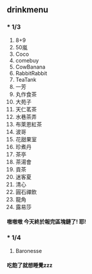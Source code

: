 ## drinkmenu
### * 1/3
01. 8+9
02. 50嵐
03. Coco
04. comebuy
05. CowBanana
06. RabbitRabbit
07. TeaTank
08. 一芳
09. 丸作食茶
10. 大苑子
11. 天仁茗茶
12. 水巷茶弄
13. 布萊恩紅茶
14. 波哥
15. 花甜果室
16. 珍煮丹
17. 茶亭
18. 茶湯會
19. 貢茶
20. 迷客夏
21. 清心
22. 圓石禪飲
23. 龍角
24. 露易莎
#### 嗷嗷嗷 今天終於報完區塊鏈了! 耶!

### * 1/4
01. Baronesse
#### 吃飽了就想睡覺zzz
